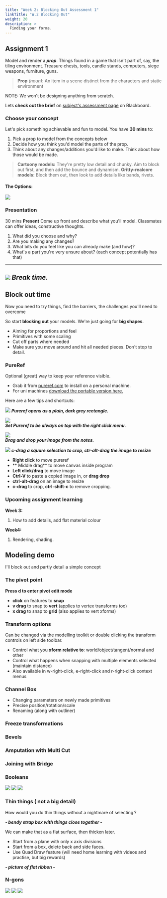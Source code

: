 ```yaml
---
title: "Week 2: Blocking Out Assessment 1"
linkTitle: "W.2 Blocking Out"
weight: 20
description: >
  Finding your forms.
---
```


## Assignment 1
Model and render a _**prop**_. Things found in a game that isn't part of, say, the tiling environment. Treasure chests, tools, candle stands, computers, siege weapons, furniture, guns.
> **Prop** _(noun)_: An item in a scene distinct from the characters and static environment

NOTE: We won't be designing anything from scratch.

Lets **check out the brief** on [subject's assessment page](https://laureate-au.blackboard.com/webapps/blackboard/content/listContentEditable.jsp?content_id=_8008757_1&course_id=_75841_1&mode=reset) on Blackboard.


### Choose your concept

Let's pick something achievable and fun to model. You have **30 mins** to:
1. Pick a prop to model from the concepts below
2. Decide how you think you'd model the parts of the prop.
3. Think about any changes/additions you'd like to make. Think about how those would be made.

> **Cartoony models:** They're pretty low detail and chunky. Aim to block out first, and then add the bounce and dynamism.
> **Gritty-realcore models:** Block them out, then look to add details like bands, rivets.

#### The Options:
![](assess_1_concepts_a.png)


### Presentation

30 mins **Present** Come up front and describe what you'll model. Classmates can offer ideas, constructive thoughts.
  1. What did you choose and why?
  2. Are you making any changes?
  3. What bits do you feel like you can already make (and how)?
  4. What's a part you're very unsure about? (each concept potentially has that)

---
![](break_tea_1.gif)
_Break time._
---

## Block out time
Now you need to try things, find the barriers, the challenges you'll need to overcome

So start **blocking out** your models. We're just going for **big shapes**.
  - Aiming for proportions and feel
  - Primitives with some scaling
  - Cut off parts where needed
  - Make sure you move around and hit all needed pieces. Don't stop to detail.

### PureRef

Optional (great) way to keep your reference visible. 
* Grab it from [pureref.com](http://www.pureref.com) to install on a personal machine.
* For uni machines [download the portable version here.](https://www.dropbox.com/s/vx9ggk74018p2bl/PureRefPortable_192.zip?dl=1)

Here are a few tips and shortcuts:

![](pureref_blank.png)
**_Pureref opens as a plain, dark grey rectangle._**

![](pureref_on_top.png)  
**_Set Pureref to be always on top with the right click menu._**

![](pureref_drop_image.png)  
**_Drag and drop your image from the notes._**

![](pureref_crop.png)
_**c-drag a square selection to crop, ctr-alt-drag the image to resize**_

* **Right click** to move pureref
* ** Middle drag** to move canvas inside program
* **Left click/drag** to move image
* **Ctrl-V** to paste a copied image in, or **drag drop**
* **ctrl-alt-drag** on an image to resize
* **c-drag** to crop, **ctrl-shift-c** to remove cropping.


### Upcoming assignment learning

**Week 3:**
  1. How to add details, add flat material colour

**Week4:**
  1. Rendering, shading.

## Modeling demo

I'll block out and partly detail a simple concept

### The pivot point

**Press d to enter pivot edit mode**
  - **click** on features to **snap**
  - **v drag** to snap to **vert** (applies to vertex transforms too)
  - **x drag** to snap to **grid** (also applies to vert xforms)

### Transform options

Can be changed via the modelling toolkit or double clicking the transform controls on left side toolbar.
* Control what you **xform relative to**: world/object/tangent/normal and other
* Control what happens when snapping with multiple elements selected (maintain distance)
* Also available in w-right-click, e-right-click and r-right-click context menus

### Channel Box

* Changing parameters on newly made primitives
* Precise position/rotation/scale
* Renaming (along with outliner)

### Freeze transformations

### Bevels

### Amputation with Multi Cut

### Joining with Bridge

### Booleans

![](booleans_1.jpg)
![](booleans_2.png)
![](booleans_3.png)

### Thin things ( not a big detail)

How would you do thin things without a nightmare of selecting.?

_**- bendy strap box with things close together -**_

We can make that as a flat surface, then thicken later.
* Start from a plane with only x axis divisions
* Start from a box, delete back and side faces.
* Use Quad Draw feature (will need home learning with videos and practise, but big rewards)

_**- picture of flat ribbon -**_

### N-gons

![](ngons_1.png)
![](ngons_2.png)
![](ngons_3.png)